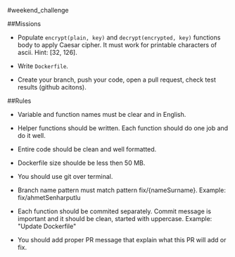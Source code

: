 #weekend_challenge

##Missions

- Populate `encrypt(plain, key)` and `decrypt(encrypted, key)` functions body to apply Caesar cipher. It must work for printable characters of ascii. Hint: [32, 126].

- Write `Dockerfile`.

- Create your branch, push your code, open a pull request, check test results (github acitons).

##Rules

- Variable and function names must be clear and in English.

- Helper functions should be written. Each function should do one job and do it well.

- Entire code should be clean and well formatted.

- Dockerfile size shoulde be less then 50 MB. 

- You should use git over terminal.

- Branch name pattern must match pattern fix/{nameSurname}. Example: fix/ahmetSenharputlu

- Each function should be commited separately. Commit message is important and it should be clean, started with uppercase. Example: "Update Dockerfile"

- You should add proper PR message that explain what this PR will add or fix.
